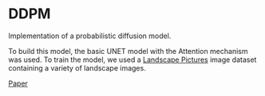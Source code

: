 # DDPM

Implementation of a probabilistic diffusion model.

To build this model, the basic UNET model with the Attention mechanism was used.
To train the model, we used a [Landscape Pictures](https://www.kaggle.com/datasets/arnaud58/landscape-pictures) image dataset containing a variety of landscape images.

[Paper](https://arxiv.org/abs/2102.09672)

